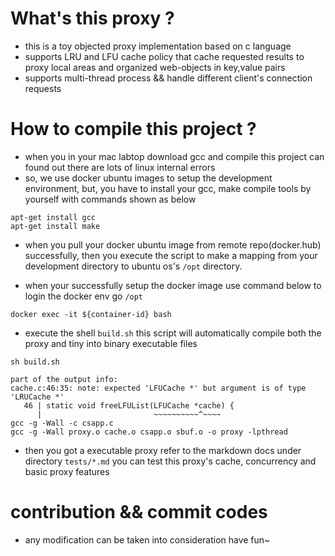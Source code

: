 # What's this proxy ?
* this is a toy objected proxy implementation based on c language 
* supports LRU and LFU cache policy that cache requested results to proxy local areas and organized web-objects in key,value pairs
* supports multi-thread process && handle different client's connection requests

# How to compile this project ?
* when you in your mac labtop download gcc and compile this project can found out there are lots of linux internal errors 
* so, we use docker ubuntu images to setup the development environment, but, you have to install your gcc, make compile tools by yourself with commands shown as below 
```shell 
apt-get install gcc
apt-get install make 
```
* when you pull your docker ubuntu image from remote repo(docker.hub) successfully, then you execute the script to make a mapping from your development directory to ubuntu os's `/opt` directory.

* when your successfully setup the docker image use command below to login the docker env go `/opt`
```
docker exec -it ${container-id} bash 
```

* execute the shell `build.sh` this script will automatically compile both the proxy and tiny into binary executable files 
```
sh build.sh 

part of the output info: 
cache.c:46:35: note: expected 'LFUCache *' but argument is of type 'LRUCache *'
   46 | static void freeLFUList(LFUCache *cache) {
      |                         ~~~~~~~~~~^~~~~
gcc -g -Wall -c csapp.c
gcc -g -Wall proxy.o cache.o csapp.o sbuf.o -o proxy -lpthread
```

* then you got a executable proxy refer to the markdown docs under directory `tests/*.md` you can test this proxy's cache, concurrency and basic proxy features

# contribution && commit codes 
* any modification can be taken into consideration have fun~ 
